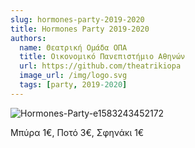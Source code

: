 ```yaml
---
slug: hormones-party-2019-2020
title: Hormones Party 2019-2020
authors:
  name: Θεατρική Ομάδα ΟΠΑ
  title: Οικονομικό Πανεπιστήμιο Αθηνών
  url: https://github.com/theatrikiopa
  image_url: /img/logo.svg
  tags: [party, 2019-2020]
---
```


![Hormones-Party-e1583243452172](https://github.com/theatrikiopa/theatrikiopa.eu/assets/16403754/53a423ec-ed73-4a19-93d0-6e15c00e4dc3)

Μπύρα 1€, Ποτό 3€, Σφηνάκι 1€

